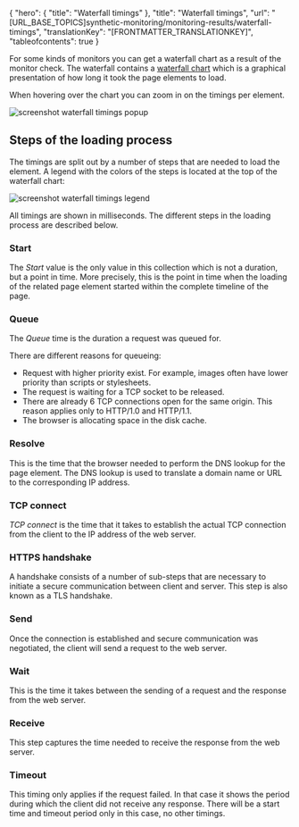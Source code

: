 {
  "hero": {
    "title": "Waterfall timings"
  },
  "title": "Waterfall timings",
  "url": "[URL_BASE_TOPICS]synthetic-monitoring/monitoring-results/waterfall-timings",
  "translationKey": "[FRONTMATTER_TRANSLATIONKEY]",
  "tableofcontents": true
}

For some kinds of monitors you can get a waterfall chart as a result of the monitor check. The waterfall contains a [waterfall chart]([LINK_URL_1]) which is a graphical presentation of how long it took the page elements to load. 


When hovering over the chart you can zoom in on the timings per element. 

![screenshot waterfall timings popup]([LINK_URL_2])

## Steps of the loading process

The timings are split out by a number of steps that are needed to load the element. A legend with the colors of the steps is located at the top of the waterfall chart: 

![screenshot waterfall timings legend]([LINK_URL_3])

All timings are shown in milliseconds. The different steps in the loading process are described below.

### Start

The *Start* value is the only value in this collection which is not a duration, but a point in time. More precisely, this is the point in time when the loading of the related page element started within the complete timeline of the page.

### Queue

The *Queue* time is the duration a request was queued for.

There are different reasons for queueing:

- Request with higher priority exist. For example, images often have lower priority than scripts or stylesheets.
- The request is waiting for a TCP socket to be released.
- There are already 6 TCP connections open for the same origin. This reason applies only to HTTP/1.0 and HTTP/1.1. 
- The browser is allocating space in the disk cache.

### Resolve

This is the time that the browser needed to perform the DNS lookup for the page element. The DNS lookup is used to translate a domain name or URL to the corresponding IP address.

### TCP connect

*TCP connect* is the time that it takes to establish the actual TCP connection from the client to the IP address of the web server.

### HTTPS handshake

A handshake consists of a number of sub-steps that are necessary to initiate a secure communication between client and server. This step is also known as a TLS handshake. 

### Send

Once the connection is established and secure communication was negotiated, the client will send a request to the web server. 

### Wait

This is the time it takes between the sending of a request and the response from the web server.

### Receive

This step captures the time needed to receive the response from the web server.

### Timeout

This timing only applies if the request failed. In that case it shows the period during which the client did not receive any response. There will be a start time and timeout period only in this case, no other timings.
